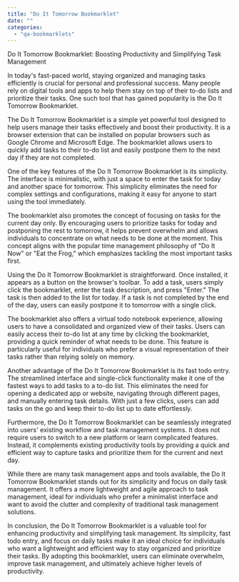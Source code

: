 ```yaml
---
title: "Do It Tomorrow Bookmarklet"
date: ""
categories: 
  - "qa-bookmarklets"
---
```


Do It Tomorrow Bookmarklet: Boosting Productivity and Simplifying Task Management

In today's fast-paced world, staying organized and managing tasks efficiently is crucial for personal and professional success. Many people rely on digital tools and apps to help them stay on top of their to-do lists and prioritize their tasks. One such tool that has gained popularity is the Do It Tomorrow Bookmarklet.

The Do It Tomorrow Bookmarklet is a simple yet powerful tool designed to help users manage their tasks effectively and boost their productivity. It is a browser extension that can be installed on popular browsers such as Google Chrome and Microsoft Edge. The bookmarklet allows users to quickly add tasks to their to-do list and easily postpone them to the next day if they are not completed.

One of the key features of the Do It Tomorrow Bookmarklet is its simplicity. The interface is minimalistic, with just a space to enter the task for today and another space for tomorrow. This simplicity eliminates the need for complex settings and configurations, making it easy for anyone to start using the tool immediately.

The bookmarklet also promotes the concept of focusing on tasks for the current day only. By encouraging users to prioritize tasks for today and postponing the rest to tomorrow, it helps prevent overwhelm and allows individuals to concentrate on what needs to be done at the moment. This concept aligns with the popular time management philosophy of "Do It Now" or "Eat the Frog," which emphasizes tackling the most important tasks first.

Using the Do It Tomorrow Bookmarklet is straightforward. Once installed, it appears as a button on the browser's toolbar. To add a task, users simply click the bookmarklet, enter the task description, and press "Enter." The task is then added to the list for today. If a task is not completed by the end of the day, users can easily postpone it to tomorrow with a single click.

The bookmarklet also offers a virtual todo notebook experience, allowing users to have a consolidated and organized view of their tasks. Users can easily access their to-do list at any time by clicking the bookmarklet, providing a quick reminder of what needs to be done. This feature is particularly useful for individuals who prefer a visual representation of their tasks rather than relying solely on memory.

Another advantage of the Do It Tomorrow Bookmarklet is its fast todo entry. The streamlined interface and single-click functionality make it one of the fastest ways to add tasks to a to-do list. This eliminates the need for opening a dedicated app or website, navigating through different pages, and manually entering task details. With just a few clicks, users can add tasks on the go and keep their to-do list up to date effortlessly.

Furthermore, the Do It Tomorrow Bookmarklet can be seamlessly integrated into users' existing workflow and task management systems. It does not require users to switch to a new platform or learn complicated features. Instead, it complements existing productivity tools by providing a quick and efficient way to capture tasks and prioritize them for the current and next day.

While there are many task management apps and tools available, the Do It Tomorrow Bookmarklet stands out for its simplicity and focus on daily task management. It offers a more lightweight and agile approach to task management, ideal for individuals who prefer a minimalist interface and want to avoid the clutter and complexity of traditional task management solutions.

In conclusion, the Do It Tomorrow Bookmarklet is a valuable tool for enhancing productivity and simplifying task management. Its simplicity, fast todo entry, and focus on daily tasks make it an ideal choice for individuals who want a lightweight and efficient way to stay organized and prioritize their tasks. By adopting this bookmarklet, users can eliminate overwhelm, improve task management, and ultimately achieve higher levels of productivity.
